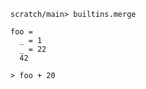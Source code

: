 
```ucm:hide
scratch/main> builtins.merge
```

```unison
foo = 
  _ = 1
  _ = 22
  42

> foo + 20
```